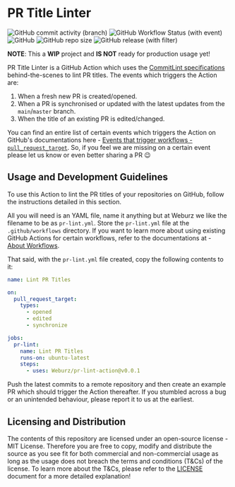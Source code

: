 # PR Title Linter

![GitHub commit activity (branch)](https://img.shields.io/github/commit-activity/w/Weburz/pr-lint-action?style=flat-square&logo=github&label=Commit%20Activity)
![GitHub Workflow Status (with event)](https://img.shields.io/github/actions/workflow/status/Weburz/pr-lint-action/qa-checks.yml?style=flat-square&logo=github&label=QA%20Checks&link=https%3A%2F%2Fgithub.com%2FWeburz%2Fpr-lint-action%2Factions%2Fworkflows%2Fqa-checks.yml)
![GitHub](https://img.shields.io/github/license/Weburz/pr-lint-action?style=flat-square&logo=github&label=License&link=https%3A%2F%2Fgithub.com%2FWeburz%2Fpr-lint-action%3Ftab%3DMIT-1-ov-file%23readme)
![GitHub repo size](https://img.shields.io/github/repo-size/Weburz/pr-lint-action?style=flat-square&logo=github&label=Repo%20Size)
![GitHub release (with filter)](https://img.shields.io/github/v/release/Weburz/pr-lint-action?style=flat-square&logo=github&label=Latest%20Release&link=https%3A%2F%2Fgithub.com%2FWeburz%2Fpr-lint-action%2Freleases%2Flatest)

**NOTE**: This a **WIP** project and **IS NOT** ready for production usage yet!

PR Title Linter is a GitHub Action which uses the
[CommitLint specifications](https://commitlint.js.org/#/concepts-commit-conventions)
behind-the-scenes to lint PR titles. The events which triggers the Action are:

1. When a fresh new PR is created/opened.
2. When a PR is synchronised or updated with the latest updates from the
   `main`/`master` branch.
3. When the title of an existing PR is edited/changed.

You can find an entire list of certain events which triggers the Action on
GitHub's documentations here -
[Events that trigger workflows - `pull_request_target`](https://docs.github.com/en/actions/using-workflows/events-that-trigger-workflows#pull_request_target).
So, if you feel we are missing on a certain event please let us know or even
better sharing a PR 😉

## Usage and Development Guidelines

To use this Action to lint the PR titles of your repositories on GitHub, follow
the instructions detailed in this section.

All you will need is an YAML file, name it anything but at Weburz we like the
filename to be as `pr-lint.yml`. Store the `pr-lint.yml` file at the
`.github/workflows` directory. If you want to learn more about using existing
GitHub Actions for certain workflows, refer to the documentations at -
[About Workflows](https://docs.github.com/en/actions/using-workflows).

That said, with the `pr-lint.yml` file created, copy the following contents to
it:

```yaml
name: Lint PR Titles

on:
  pull_request_target:
    types:
      - opened
      - edited
      - synchronize

jobs:
  pr-lint:
    name: Lint PR Titles
    runs-on: ubuntu-latest
    steps:
      - uses: Weburz/pr-lint-action@v0.0.1
```

Push the latest commits to a remote repository and then create an example PR
which should trigger the Action thereafter. If you stumbled across a bug or an
unintended behaviour, please report it to us at the earliest.

## Licensing and Distribution

The contents of this repository are licensed under an open-source license - MIT
License. Therefore you are free to copy, modify and distribute the source as you
see fit for both commercial and non-commercial usage as long as the usage does
not breach the terms and conditions (T&Cs) of the license. To learn more about
the T&Cs, please refer to the [LICENSE](./LICENSE) document for a more detailed
explanation!
